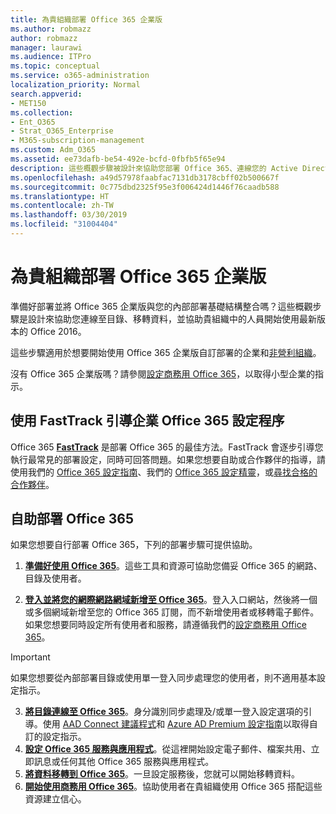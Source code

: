 ```yaml
---
title: 為貴組織部署 Office 365 企業版
ms.author: robmazz
author: robmazz
manager: laurawi
ms.audience: ITPro
ms.topic: conceptual
ms.service: o365-administration
localization_priority: Normal
search.appverid:
- MET150
ms.collection:
- Ent_O365
- Strat_O365_Enterprise
- M365-subscription-management
ms.custom: Adm_O365
ms.assetid: ee73dafb-be54-492e-bcfd-0fbfb5f65e94
description: 這些概觀步驟被設計來協助您部署 Office 365、連線您的 Active Directory、 移轉資料，並協助貴組織中的人員開始使用最新版本的 Office 2016。
ms.openlocfilehash: a49d57978faabfac7131db3178cbff02b500667f
ms.sourcegitcommit: 0c775dbd2325f95e3f006424d1446f76caadb588
ms.translationtype: HT
ms.contentlocale: zh-TW
ms.lasthandoff: 03/30/2019
ms.locfileid: "31004404"
---
```

# <a name="deploy-office-365-enterprise-for-your-organization"></a>為貴組織部署 Office 365 企業版
準備好部署並將 Office 365 企業版與您的內部部署基礎結構整合嗎？這些概觀步驟是設計來協助您連線至目錄、移轉資料，並協助貴組織中的人員開始使用最新版本的 Office 2016。
  
這些步驟適用於想要開始使用 Office 365 企業版自訂部署的企業和[非營利組織](https://go.microsoft.com/fwlink/?LinkId=627221)。 
  
沒有 Office 365 企業版嗎？請參閱[設定商務用 Office 365](https://support.office.com/article/6a3a29a0-e616-4713-99d1-15eda62d04fa)，以取得小型企業的指示。 
  
## <a name="guided-enterprise-office-365-setup-process-with-fasttrack"></a>使用 FastTrack 引導企業 Office 365 設定程序
Office 365 **[FastTrack](https://docs.microsoft.com/fasttrack)** 是部署 Office 365 的最佳方法。FastTrack 會逐步引導您執行最常見的部署設定，同時可回答問題。如果您想要自助或合作夥伴的指導，請使用我們的 [Office 365 設定指南](https://support.office.com/article/Set-up-Office-365-for-business-6a3a29a0-e616-4713-99d1-15eda62d04fa)、我們的 [Office 365 設定精靈](https://aka.ms/o365fasttrack)，或[尋找合格的合作夥伴](https://partnercenter.microsoft.com/zh-TW/pcv/search)。

## <a name="self-deployment-of-office-365"></a>自助部署 Office 365
如果您想要自行部署 Office 365，下列的部署步驟可提供協助。

1. **[準備好使用 Office 365](get-your-organization-ready-for-office-365.md)**。這些工具和資源可協助您備妥 Office 365 的網路、目錄及使用者。

2. **[登入並將您的網際網路網域新增至 Office 365](https://portal.office.com/Domains/AddDomainWizard.aspx?Scenario=AdvancedSetup)**。登入入口網站，然後將一個或多個網域新增至您的 Office 365 訂閱，而不新增使用者或移轉電子郵件。如果您想要同時設定所有使用者和服務，請遵循我們的[設定商務用 Office 365](https://support.office.com/article/Set-up-Office-365-for-business-6a3a29a0-e616-4713-99d1-15eda62d04fa)。

>[!IMPORTANT] 
>如果您想要從內部部署目錄或使用單一登入同步處理您的使用者，則不適用基本設定指示。

3. **[將目錄連線至 Office 365](https://support.office.com/article/Understanding-Office-365-Identity-and-Azure-Active-Directory-06a189e7-5ec6-4af2-94bf-a22ea225a7a9)**。身分識別同步處理及/或單一登入設定選項的引導。使用 [AAD Connect 建議程式](https://aka.ms/aadconnectpwsync)和 [Azure AD Premium 設定指南](https://aka.ms/aadpguidance)以取得自訂的設定指示。
4. **[設定 Office 365 服務與應用程式](configure-services-and-applications.md)**。從這裡開始設定電子郵件、檔案共用、立即訊息或任何其他 Office 365 服務與應用程式。
5. **[將資料移轉到 Office 365](migrate-data-to-office-365.md)**。一旦設定服務後，您就可以開始移轉資料。
6. **[開始使用商務用 Office 365](https://support.office.com/article/Get-started-with-Office-365-for-business-d6466f0d-5d13-464a-adcb-00906ae87029)**。協助使用者在貴組織使用 Office 365 搭配這些資源建立信心。
